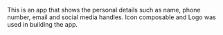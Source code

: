 This is an app that shows the personal details such as name, phone number, email and social media handles. Icon composable and Logo was used in building the app.
